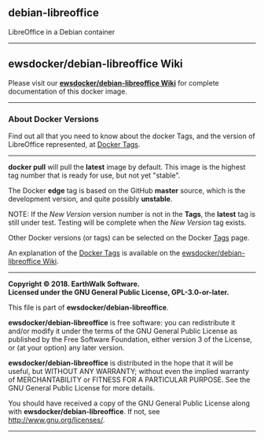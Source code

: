 ## debian-libreoffice
LibreOffice in a Debian container
____  

## ewsdocker/debian-libreoffice Wiki  

Please visit our [**ewsdocker/debian-libreoffice Wiki**](https://github.com/ewsdocker/debian-libreoffice/wiki/QuickStart) for complete documentation of this docker image.  
____  

### About Docker Versions  

Find out all that you need to know about the docker Tags, and the version of LibreOffice represented, at [Docker Tags](https://github.com/ewsdocker/debian-libreoffice/wiki/DockerTags).  
_____________________  

**docker pull** will pull the **latest** image by default.  This image is the highest tag number that is ready for use, but not yet "stable".

The Docker **edge** tag is based on the GitHub **master** source, which is the development version, and quite possibly **unstable**.  

NOTE: If the _New Version_ version number is not in the **Tags**, the **latest** tag is still under test.  Testing will be complete when the _New Version_ tag exists.

Other Docker versions (or tags) can be selected on the Docker [Tags](https://hub.docker.com/r/ewsdocker/debian-libreoffice/tags/) page.  

An explanation of the [Docker Tags](https://github.com/ewsdocker/debian-libreoffice/wiki/DockerTags) is available on the [ewsdocker/debian-libreoffice Wiki](https://github.com/ewsdocker/debian-libreoffice/wiki).  

____  

**Copyright © 2018. EarthWalk Software.**  
**Licensed under the GNU General Public License, GPL-3.0-or-later.**  

This file is part of **ewsdocker/debian-libreoffice**.  

**ewsdocker/debian-libreoffice** is free software: you can redistribute 
it and/or modify it under the terms of the GNU General Public License 
as published by the Free Software Foundation, either version 3 of the 
License, or (at your option) any later version.  

**ewsdocker/debian-libreoffice** is distributed in the hope that it will 
be useful, but WITHOUT ANY WARRANTY; without even the implied warranty 
of MERCHANTABILITY or FITNESS FOR A PARTICULAR PURPOSE.  See the
GNU General Public License for more details.  

You should have received a copy of the GNU General Public License
along with **ewsdocker/debian-libreoffice**.  If not, see 
<http://www.gnu.org/licenses/>.  
____  
